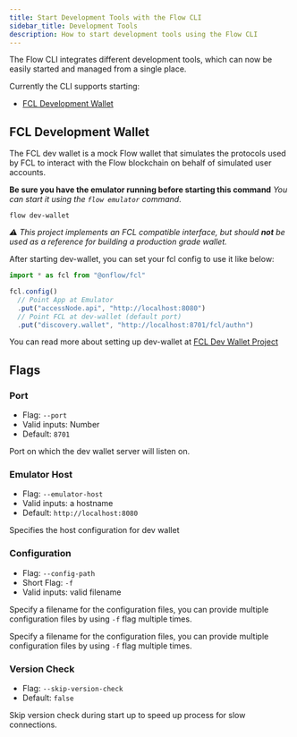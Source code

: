 ```yaml
---
title: Start Development Tools with the Flow CLI
sidebar_title: Development Tools
description: How to start development tools using the Flow CLI
---
```


The Flow CLI integrates different development tools, which can now be easily started 
and managed from a single place. 

Currently the CLI supports starting:  
- [FCL Development Wallet](https://github.com/onflow/fcl-dev-wallet)


## FCL Development Wallet

The FCL dev wallet is a mock Flow wallet that simulates the protocols used by FCL to interact with the Flow blockchain on behalf of simulated user accounts.

**Be sure you have the emulator running before starting this command**
_You can start it using the `flow emulator` command_.

```shell
flow dev-wallet
```
_⚠️ This project implements an FCL compatible
interface, but should **not** be used as a reference for
building a production grade wallet._

After starting dev-wallet, you can set your fcl config to use it like below:

```javascript
import * as fcl from "@onflow/fcl"

fcl.config()
  // Point App at Emulator
  .put("accessNode.api", "http://localhost:8080") 
  // Point FCL at dev-wallet (default port)
  .put("discovery.wallet", "http://localhost:8701/fcl/authn") 
```
You can read more about setting up dev-wallet at [FCL Dev Wallet Project](https://github.com/onflow/fcl-dev-wallet)


## Flags

### Port

- Flag: `--port`
- Valid inputs: Number
- Default: `8701`

Port on which the dev wallet server will listen on.

### Emulator Host

- Flag: `--emulator-host`
- Valid inputs: a hostname
- Default: `http://localhost:8080`

Specifies the host configuration for dev wallet

### Configuration

- Flag: `--config-path`
- Short Flag: `-f`
- Valid inputs: valid filename

Specify a filename for the configuration files, you can provide multiple configuration
files by using `-f` flag multiple times.

Specify a filename for the configuration files, you can provide multiple configuration
files by using `-f` flag multiple times.

### Version Check

- Flag: `--skip-version-check`
- Default: `false`

Skip version check during start up to speed up process for slow connections.


